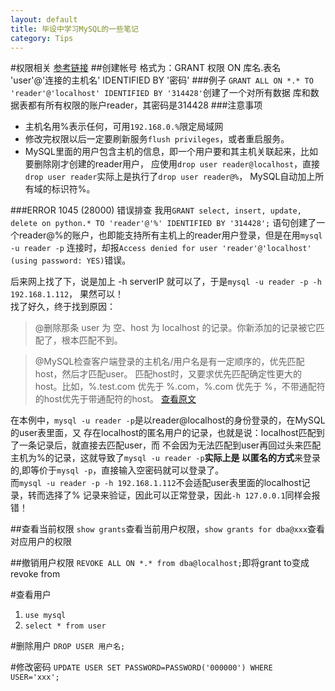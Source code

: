 ```yaml
---
layout: default
title: 毕设中学习MySQL的一些笔记
category: Tips
---
```

#权限相关
[参考链接](http://blog.sina.com.cn/s/blog_59eadc100100j09g.html)
##创建帐号
格式为：GRANT 权限 ON 库名.表名 'user'@'连接的主机名' IDENTIFIED BY '密码'
###例子
`GRANT ALL ON *.* TO 'reader'@'localhost' IDENTIFIED BY '314428'`创建了一个对所有数据
库和数据表都有所有权限的账户reader，其密码是314428
###注意事项
+ 主机名用%表示任何，可用`192.168.0.%`限定局域网
+ 修改完权限以后一定要刷新服务`flush privileges`，或者重启服务。
+ MySQL里面的用户包含主机的信息，即一个用户要和其主机关联起来，比如要删除刚才创建的reader用户，
应使用`drop user reader@localhost`，直接`drop user reader`实际上是执行了`drop user reader@%`，
MySQL自动加上所有域的标识符%。

###ERROR 1045 (28000) 错误排查
我用`GRANT select, insert, update, delete on python.* TO 'reader'@'%' IDENTIFIED BY '314428';`
语句创建了一个reader@%的账户，也即能支持所有主机上的reader用户登录，但是在用`mysql -u reader -p`
连接时，却报`Access denied for user 'reader'@'localhost' (using password: YES)`错误。

后来网上找了下，说是加上 -h serverIP 就可以了，于是`mysql -u reader -p -h 192.168.1.112`，
果然可以！  
找了好久，终于找到原因：

>@删除那条 user 为 空、host 为 localhost 的记录。你新添加的记录被它匹配了，根本匹配不到。

>@MySQL检查客户端登录的主机名/用户名是有一定顺序的，优先匹配host，然后才匹配user。
匹配host时，又要求优先匹配确定性更大的host。比如，%.test.com 优先于 %.com，%.com 
优先于 %，不带通配符的host优先于带通配符的host。
[查看原文](https://home-laurence.rhcloud.com/blog/2012/10/mysql-error-1045-access-denied-2/)

在本例中，`mysql -u reader -p`是以reader@localhost的身份登录的，在MySQL的user表里面，又
存在localhost的匿名用户的记录，也就是说：localhost匹配到了一条记录后，就直接去匹配user，而
不会因为无法匹配到user再回过头来匹配主机为%的记录，这就导致了`mysql -u reader -p`**实际上是
以匿名的方式**来登录的,即等价于`mysql -p`，直接输入空密码就可以登录了。  
而`mysql -u reader -p -h 192.168.1.112`不会适配user表里面的localhost记录，转而选择了%
记录来验证，因此可以正常登录，因此`-h 127.0.0.1`同样会报错！

##查看当前权限
`show grants`查看当前用户权限，`show grants for dba@xxx`查看对应用户的权限

##撤销用户权限
`REVOKE ALL ON *.* from dba@localhost;`即将grant to变成revoke from



#查看用户
1. `use mysql`
2. `select * from user`

#删除用户
`DROP USER 用户名;`

#修改密码
`UPDATE USER SET PASSWORD=PASSWORD('000000') WHERE USER='xxx';`